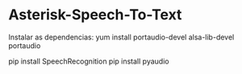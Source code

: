# Asterisk-Speech-To-Text

Instalar as dependencias:
yum install portaudio-devel alsa-lib-devel portaudio

pip install SpeechRecognition
pip install pyaudio
